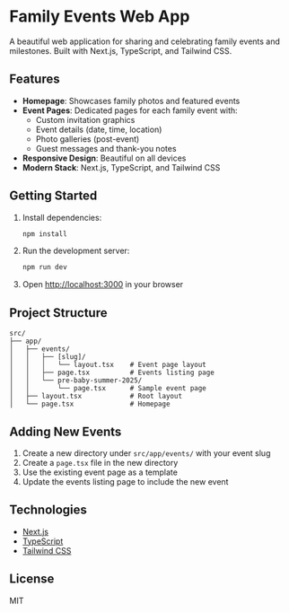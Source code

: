 # Family Events Web App

A beautiful web application for sharing and celebrating family events and milestones. Built with Next.js, TypeScript, and Tailwind CSS.

## Features

- **Homepage**: Showcases family photos and featured events
- **Event Pages**: Dedicated pages for each family event with:
  - Custom invitation graphics
  - Event details (date, time, location)
  - Photo galleries (post-event)
  - Guest messages and thank-you notes
- **Responsive Design**: Beautiful on all devices
- **Modern Stack**: Next.js, TypeScript, and Tailwind CSS

## Getting Started

1. Install dependencies:
   ```bash
   npm install
   ```

2. Run the development server:
   ```bash
   npm run dev
   ```

3. Open [http://localhost:3000](http://localhost:3000) in your browser

## Project Structure

```
src/
├── app/
│   ├── events/
│   │   ├── [slug]/
│   │   │   └── layout.tsx    # Event page layout
│   │   ├── page.tsx          # Events listing page
│   │   └── pre-baby-summer-2025/
│   │       └── page.tsx      # Sample event page
│   ├── layout.tsx            # Root layout
│   └── page.tsx              # Homepage
```

## Adding New Events

1. Create a new directory under `src/app/events/` with your event slug
2. Create a `page.tsx` file in the new directory
3. Use the existing event page as a template
4. Update the events listing page to include the new event

## Technologies

- [Next.js](https://nextjs.org/)
- [TypeScript](https://www.typescriptlang.org/)
- [Tailwind CSS](https://tailwindcss.com/)

## License

MIT
